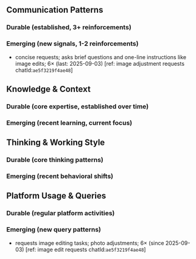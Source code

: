 ## Communication Patterns
### Durable (established, 3+ reinforcements)

### Emerging (new signals, 1-2 reinforcements)
- concise requests; asks brief questions and one-line instructions like image edits; 6× (last: 2025-09-03) [ref: image adjustment requests chatId:`ae5f3219f4ae48`]

## Knowledge & Context
### Durable (core expertise, established over time)

### Emerging (recent learning, current focus)

## Thinking & Working Style
### Durable (core thinking patterns)

### Emerging (recent behavioral shifts)

## Platform Usage & Queries
### Durable (regular platform activities)

### Emerging (new query patterns)
- requests image editing tasks; photo adjustments; 6× (since 2025-09-03) [ref: image edit requests chatId:`ae5f3219f4ae48`]